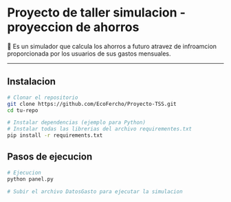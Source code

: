 #  Proyecto de taller simulacion - proyeccion de ahorros

🔹 Es un simulador que calcula los ahorros a futuro atravez de infroamcion proporcionada por los usuarios de sus gastos mensuales.

---
## Instalacion 
```bash
# Clonar el repositorio
git clone https://github.com/EcoFercho/Proyecto-TSS.git 
cd tu-repo

# Instalar dependencias (ejemplo para Python)
# Instalar todas las librerias del archivo requirementes.txt
pip install -r requirements.txt
```

## Pasos de ejecucion
```bash
# Ejecucion
python panel.py

# Subir el archivo DatosGasto para ejecutar la simulacion
```
